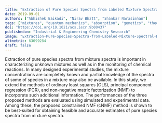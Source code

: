 ```yaml
---
title: "Extraction of Pure Species Spectra from Labeled Mixture Spectral Data"
date: 2019-09-01
authors: ["Abhishek Baikadi", "Nirav Bhatt", "Shankar Narasimhan"]
tags: ["mixtures", "quantum mechanics", "absorption", "genetics", "theoretical and computational chemistry"]
doi: "https://doi.org/10.1021/acs.iecr.9b00437"
publishedon: "Industrial & Engineering Chemistry Research"
image: "Extraction-Pure-Species-Spectra-from-Labeled-Mixture-Spectral-Data.gif"
altmetric: 63099284
draft: false
---
```

Extraction of pure species spectra from mixture spectra is important in characterizing unknown mixtures as well as in the monitoring of chemical reactions. In many designed experimental studies, the mixture concentrations are completely known and partial knowledge of the spectra of some of species in a mixture may also be available. In this study, we extend the methods of ordinary least squares (OLS), principal component regression (PCR), and non-negative matrix factorization (NMF) to incorporate such additional information. The performances of the three proposed methods are evaluated using simulated and experimental data. Among these, the proposed constrained NMF (cNMF) method is shown to be best-suited for obtaining feasible and accurate estimates of pure species spectra from mixture spectra.